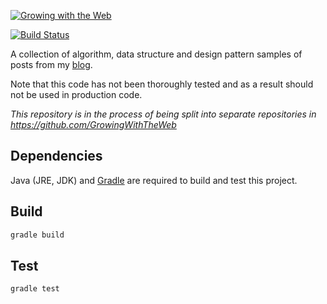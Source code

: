 [![Growing with the Web](http://www.growingwiththeweb.com/images/site/logo.png)][1]

[![Build Status](http://img.shields.io/travis/Tyriar/growing-with-the-web.svg?style=flat)](http://travis-ci.org/Tyriar/growing-with-the-web)

A collection of algorithm, data structure and design pattern samples of posts from my [blog][1].

Note that this code has not been thoroughly tested and as a result should not be used in production code.

*This repository is in the process of being split into separate repositories in https://github.com/GrowingWithTheWeb*



## Dependencies

Java (JRE, JDK) and [Gradle](https://gradle.org/) are required to build and test this project.



## Build

```bash
gradle build
```



## Test

```bash
gradle test
```


[1]: http://www.growingwiththeweb.com
